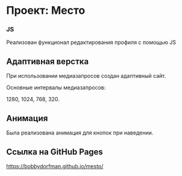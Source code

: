 # Проект: Место

### JS
Реализован функционал редактирования профиля с помощью JS

## Адаптивная верстка

При использовании медиазапросов создан адаптивный сайт.

Основные интервалы медиазапросов:

1280, 1024, 768, 320.

## Анимация

Была реализована анимация для кнопок при наведении.

## Ссылка на GitHub Pages

https://bobbydorfman.github.io/mesto/